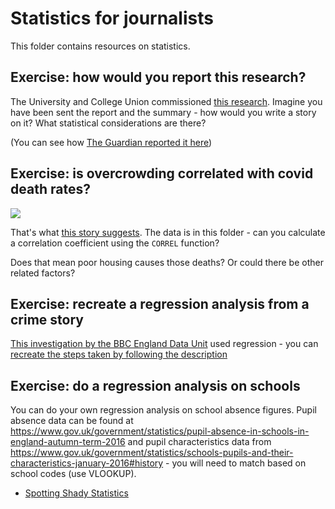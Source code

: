 # Statistics for journalists

This folder contains resources on statistics.

## Exercise: how would you report this research?

The University and College Union commissioned [this research](https://londoneconomics.co.uk/blog/publication/impact-of-the-covid-19-pandemic-on-university-deferral-rates-and-student-switching-may-2020/). Imagine you have been sent the report and the summary - how would you write a story on it? What statistical considerations are there?

(You can see how [The Guardian reported it here](https://www.theguardian.com/education/2020/may/20/uk-universities-facing-760m-hit-one-in-five-students-plan-defer?CMP=share_btn_tw))

## Exercise: is overcrowding correlated with covid death rates?

![](https://raw.githubusercontent.com/paulbradshaw/MED7369-Specialist-Investigative-Journalism/master/statistics/coviddeathshousing_scatterplot.png)

That's what [this story suggests](https://www.insidehousing.co.uk/insight/the-housing-pandemic-four-graphs-showing-the-link-between-covid-19-deaths-and-the-housing-crisis-66562). The data is in this folder - can you calculate a correlation coefficient using the `CORREL` function?

Does that mean poor housing causes those deaths? Or could there be other related factors?

## Exercise: recreate a regression analysis from a crime story

[This investigation by the BBC England Data Unit](http://www.bbc.co.uk/news/uk-england-40131277) used regression - you can [recreate the steps taken by following the description](https://github.com/BBC-Data-Unit/unsolved-crime/blob/master/regression.md)

## Exercise: do a regression analysis on schools

You can do your own regression analysis on school absence figures. Pupil absence data can be found at https://www.gov.uk/government/statistics/pupil-absence-in-schools-in-england-autumn-term-2016 and pupil characteristics data from https://www.gov.uk/government/statistics/schools-pupils-and-their-characteristics-january-2016#history - you will need to match based on school codes (use VLOOKUP).

* [Spotting Shady Statistics](https://www.theopennotebook.com/2017/12/05/spotting-shady-statistics/)

